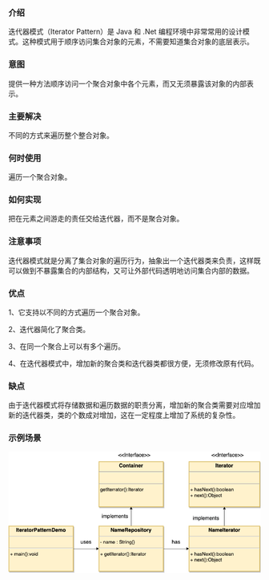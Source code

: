 ### 介绍

迭代器模式（Iterator Pattern）是 Java 和 .Net 编程环境中非常常用的设计模式。这种模式用于顺序访问集合对象的元素，不需要知道集合对象的底层表示。

### 意图

提供一种方法顺序访问一个聚合对象中各个元素，而又无须暴露该对象的内部表示。

### 主要解决

不同的方式来遍历整个整合对象。

### 何时使用

遍历一个聚合对象。

### 如何实现

把在元素之间游走的责任交给迭代器，而不是聚合对象。

### 注意事项

迭代器模式就是分离了集合对象的遍历行为，抽象出一个迭代器类来负责，这样既可以做到不暴露集合的内部结构，又可让外部代码透明地访问集合内部的数据。

### 优点

1、它支持以不同的方式遍历一个聚合对象。

2、迭代器简化了聚合类。

3、在同一个聚合上可以有多个遍历。

4、在迭代器模式中，增加新的聚合类和迭代器类都很方便，无须修改原有代码。

### 缺点

由于迭代器模式将存储数据和遍历数据的职责分离，增加新的聚合类需要对应增加新的迭代器类，类的个数成对增加，这在一定程度上增加了系统的复杂性。

### 示例场景

![迭代器模式](../../img/行为型模式/迭代器模式.png)